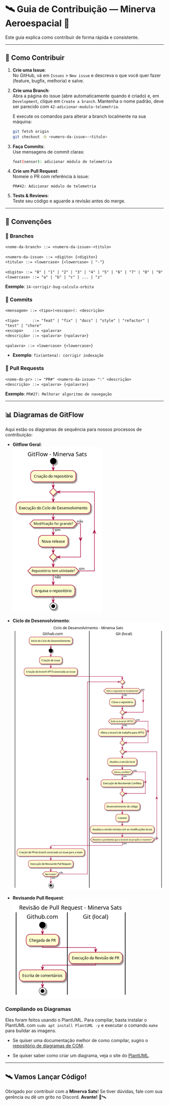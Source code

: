 # 🛰️ Guia de Contribuição — Minerva Aeroespacial 🚀

Este guia explica como contribuir de forma rápida e consistente.

---

## 🚀 Como Contribuir

1. **Crie uma Issue**:  
   No GitHub, vá em `Issues` > `New issue` e descreva o que você quer fazer (feature, bugfix, melhoria) e salve.

2. **Crie uma Branch**:  
   Abra a página do issue (abre automaticamente quando é criado) e, em `Development`, clique em `Create a branch`. Mantenha o nome padrão, deve ser parecido com `42-adicionar-modulo-telemetria`.

   E execute os comandos para alterar a branch localmente na sua máquina:
   ```bash
   git fetch origin
   git checkout -b <numero-da-issue>-<titulo>
   ```

3. **Faça Commits**:  
   Use mensagens de commit claras:  
   ```bash
   feat(sensor): adicionar módulo de telemetria
   ```

4. **Crie um Pull Request**:  
   Nomeie o PR com referência à issue:  
   ```
   PR#42: Adicionar módulo de telemetria
   ```

5. **Tests & Reviews**:  
   Teste seu código e aguarde a revisão antes do merge.

---

## 🧩 Convenções

### 🔀 Branches

```bnf
<nome-da-branch> ::= <numero-da-issue>-<titulo>

<numero-da-issue> ::= <digito> {<digito>}
<titulo> ::= <lowercase> {<lowercase> | "-"}

<digito> ::= "0" | "1" | "2" | "3" | "4" | "5" | "6" | "7" | "8" | "9"
<lowercase> ::= "a" | "b" | "c" | ... | "z"
```
**Exemplo**: `14-corrigir-bug-calculo-orbita`

### 📜 Commits

```bnf
<mensagem> ::= <tipo>(<escopo>): <descrição>

<tipo>      ::= "feat" | "fix" | "docs" | "style" | "refactor" | "test" | "chore"
<escopo>    ::= <palavra>
<descrição> ::= <palavra> {<palavra>}

<palavra> ::= <lowercase> {<lowercase>}
```

- **Exemplo**: `fix(antena): corrigir indexação`

### 🔧 Pull Requests

```bnf
<nome-do-pr> ::= "PR#" <numero-da-issue> ":" <descrição>
<descrição> ::= <palavra> {<palavra>}
```
**Exemplo**: `PR#27: Melhorar algoritmo de navegação`

---

## 📊 Diagramas de GitFlow

Aqui estão os diagramas de sequência para nossos processos de contribuição:

- **Gitflow Geral**:  
  ![GitFlow](./diagrams/build/gitflow.png)

- **Ciclo de Desenvolvimento**:  
  ![Ciclo de Desenvolvimento](./diagrams/build/ciclo_desenvolvimento.png)

- **Revisando Pull Request**:  
  ![Fluxo de PR](./diagrams/build/revisando_pr.png)

### Compilando os Diagramas

Eles foram feitos usando o PlantUML. Para compilar, basta instalar o PlantUML com `sudo apt install PlantUML -y` e executar o comando `make` para buildar as imagens.

- Se quiser uma documentação melhor de como compilar, sugiro o [repositório de diagramas de COM](https://github.com/minervarockets/pmm-com-activity-diagrams).

- Se quiser saber como criar um diagrama, veja o site do [PlantUML](https://plantuml.com/activity-diagram-beta).
---

## 🛰️ Vamos Lançar Código!

Obrigado por contribuir com a **Minerva Sats**! Se tiver dúvidas, fale com sua gerência ou dê um grito no Discord.
**Avante!** 🚀🛰️ 
